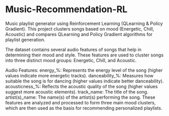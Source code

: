 # Music-Recommendation-RL
Music playlist generator using Reinforcement Learning (QLearning &amp; Policy Gradient). This project clusters songs based on mood (Energetic, Chill, Acoustic) and compares QLearning and Policy Gradient algorithms for playlist generation. 

The dataset contains several audio features of songs that help in determining their mood and style. These features are used to cluster songs into three distinct mood groups: Energetic, Chill, and Acoustic.

Audio Features:
energy_%: Represents the energy level of the song (higher values indicate more energetic tracks).
danceability_%: Measures how suitable the song is for dancing (higher values indicate better danceability).
acousticness_%: Reflects the acoustic quality of the song (higher values suggest more acoustic elements).
track_name: The title of the song.
artist(s)_name: The name(s) of the artist(s) performing the song.
These features are analyzed and processed to form three main mood clusters, which are then used as the basis for recommending personalized playlists.



